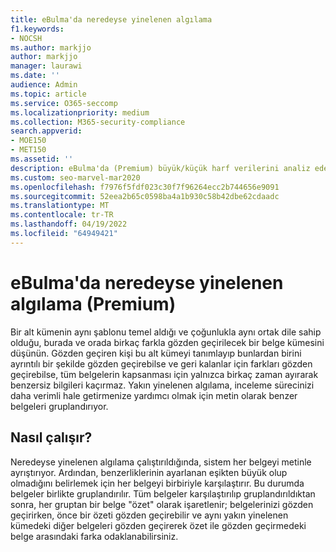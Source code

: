 ```yaml
---
title: eBulma'da neredeyse yinelenen algılama
f1.keywords:
- NOCSH
ms.author: markjjo
author: markjjo
manager: laurawi
ms.date: ''
audience: Admin
ms.topic: article
ms.service: O365-seccomp
ms.localizationpriority: medium
ms.collection: M365-security-compliance
search.appverid:
- MOE150
- MET150
ms.assetid: ''
description: eBulma'da (Premium) büyük/küçük harf verilerini analiz ederken benzer belgeleri kısa metne göre gruplandırmak için neredeyse yinelenen algılamayı kullanın.
ms.custom: seo-marvel-mar2020
ms.openlocfilehash: f7976f5fdf023c30f7f96264ecc2b744656e9091
ms.sourcegitcommit: 52eea2b65c0598ba4a1b930c58b42dbe62cdaadc
ms.translationtype: MT
ms.contentlocale: tr-TR
ms.lasthandoff: 04/19/2022
ms.locfileid: "64949421"
---
```

# <a name="near-duplicate-detection-in-ediscovery-premium"></a>eBulma'da neredeyse yinelenen algılama (Premium)

Bir alt kümenin aynı şablonu temel aldığı ve çoğunlukla aynı ortak dile sahip olduğu, burada ve orada birkaç farkla gözden geçirilecek bir belge kümesini düşünün. Gözden geçiren kişi bu alt kümeyi tanımlayıp bunlardan birini ayrıntılı bir şekilde gözden geçirebilse ve geri kalanlar için farkları gözden geçirebilse, tüm belgelerin kapsanması için yalnızca birkaç zaman ayırarak benzersiz bilgileri kaçırmaz. Yakın yinelenen algılama, inceleme sürecinizi daha verimli hale getirmenize yardımcı olmak için metin olarak benzer belgeleri gruplandırıyor.

## <a name="how-does-it-work"></a>Nasıl çalışır?

Neredeyse yinelenen algılama çalıştırıldığında, sistem her belgeyi metinle ayrıştırıyor. Ardından, benzerliklerinin ayarlanan eşikten büyük olup olmadığını belirlemek için her belgeyi birbiriyle karşılaştırır. Bu durumda belgeler birlikte gruplandırılır. Tüm belgeler karşılaştırılıp gruplandırıldıktan sonra, her gruptan bir belge "özet" olarak işaretlenir; belgelerinizi gözden geçirirken, önce bir özeti gözden geçirebilir ve aynı yakın yinelenen kümedeki diğer belgeleri gözden geçirerek özet ile gözden geçirmedeki belge arasındaki farka odaklanabilirsiniz.
